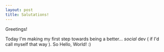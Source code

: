 ```yaml
---
layout: post
title: Salutations!
---
```

<!-- 
Next you can update your site name, avatar and other options using the _config.yml file in the root of your repository (shown below :point_down:).

![_config.yml]({{ site.baseurl }}/images/config.png)
The easiest way to make your first post is to edit this one. Go into /_posts/ and update the Hello World markdown file. For more instructions head over to the [Jekyll Now repository](https://github.com/barryclark/jekyll-now) on GitHub. -->

Greetings!

Today I'm making my first step towards being a better... *social* dev ( if I'd call myself that way ). So Hello, World! :)

